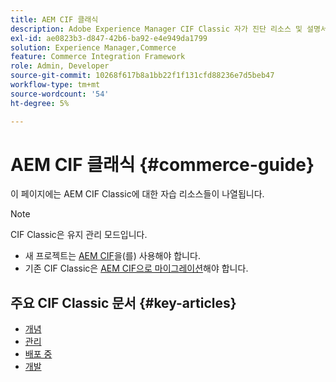 ```yaml
---
title: AEM CIF 클래식
description: Adobe Experience Manager CIF Classic 자가 진단 리소스 및 설명서 링크.
exl-id: ae0823b3-d847-42b6-ba92-e4e949da1799
solution: Experience Manager,Commerce
feature: Commerce Integration Framework
role: Admin, Developer
source-git-commit: 10268f617b8a1bb22f1f131cfd88236e7d5beb47
workflow-type: tm+mt
source-wordcount: '54'
ht-degree: 5%

---
```



# AEM CIF 클래식 {#commerce-guide}

이 페이지에는 AEM CIF Classic에 대한 자습 리소스들이 나열됩니다.

>[!NOTE]
>
>CIF Classic은 유지 관리 모드입니다.
>
>* 새 프로젝트는 [AEM CIF](/help/commerce/cif/introduction.md)을(를) 사용해야 합니다.
>* 기존 CIF Classic은 [AEM CIF으로 마이그레이션](/help/commerce/cif/migration.md)해야 합니다.

## 주요 CIF Classic 문서 {#key-articles}

* [개념](administering/concepts.md)
* [관리](administering/generic.md)
* [배포 중](deploying/ecommerce.md)
* [개발](developing/ecommerce.md)
